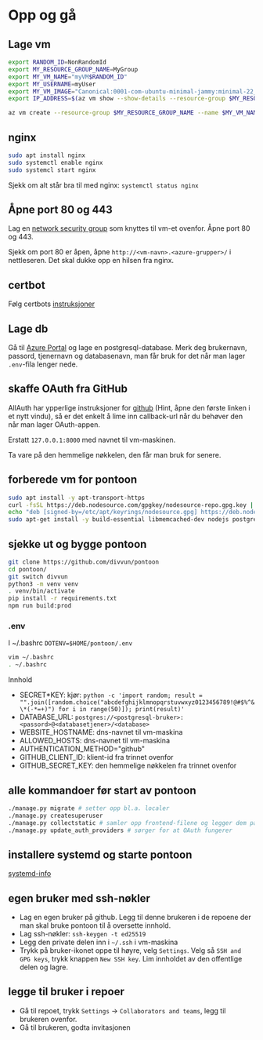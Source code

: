 # Opp og gå

## Lage vm

```sh
export RANDOM_ID=NonRandomId
export MY_RESOURCE_GROUP_NAME=MyGroup
export MY_VM_NAME="myVM$RANDOM_ID"
export MY_USERNAME=myUser
export MY_VM_IMAGE="Canonical:0001-com-ubuntu-minimal-jammy:minimal-22_04-lts-gen2:latest"
export IP_ADDRESS=$(az vm show --show-details --resource-group $MY_RESOURCE_GROUP_NAME --name $MY_VM_NAME --query publicIps --output tsv)%
```

```sh
az vm create --resource-group $MY_RESOURCE_GROUP_NAME --name $MY_VM_NAME --image $MY_VM_IMAGE --admin-username $MY_USERNAME --assign-identity --generate-ssh-keys --public-ip-sku Standard
```

## nginx

```sh
sudo apt install nginx
sudo systemctl enable nginx
sudo systemcl start nginx
```

Sjekk om alt står bra til med nginx: `systemctl status nginx`

## Åpne port 80 og 443

Lag en [network security group](https://portal.azure.com/#create/Microsoft.NetworkSecurityGroup-ARM) som knyttes til vm-et ovenfor. Åpne port 80 og 443.

Sjekk om port 80 er åpen, åpne `http://<vm-navn>.<azure-grupper>/` i nettleseren. Det skal dukke opp en hilsen fra nginx.

## certbot

Følg certbots [instruksjoner](https://certbot.eff.org/instructions?ws=nginx&os=ubuntufocal)

## Lage db

Gå til [Azure Portal](https://portal.azure.com/) og lage en postgresql-database. Merk deg brukernavn, passord, tjenernavn og databasenavn, man får bruk for det når man lager `.env`-fila lenger nede.

## skaffe OAuth fra GitHub

AllAuth har ypperlige instruksjoner for [github](https://docs.allauth.org/en/latest/socialaccount/providers/github.html) (Hint, åpne den første linken i et nytt vindu), så er det enkelt å lime inn callback-url når du behøver den når man lager OAuth-appen.

Erstatt `127.0.0.1:8000` med navnet til vm-maskinen.

Ta vare på den hemmelige nøkkelen, den får man bruk for senere.

## forberede vm for pontoon

```sh
sudo apt install -y apt-transport-https
curl -fsSL https://deb.nodesource.com/gpgkey/nodesource-repo.gpg.key | sudo gpg --dearmor -o /etc/apt/keyrings/nodesource.gpg
echo "deb [signed-by=/etc/apt/keyrings/nodesource.gpg] https://deb.nodesource.com/node_18.x nodistro main" | sudo tee /etc/apt/sources.list.d/nodesource.list
sudo apt-get install -y build-essential libmemcached-dev nodejs postgresql-client python3.10-venv python3-dev git libpq-dev
```

## sjekke ut og bygge pontoon

```sh
git clone https://github.com/divvun/pontoon
cd pontoon/
git switch divvun
python3 -m venv venv
. venv/bin/activate
pip install -r requirements.txt
npm run build:prod
```

### .env

I ~/.bashrc `DOTENV=$HOME/pontoon/.env`

```sh
vim ~/.bashrc
. ~/.bashrc
```

Innhold

- SECRET*KEY: kjør: `python -c 'import random; result = "".join([random.choice("abcdefghijklmnopqrstuvwxyz0123456789!@#$%^&\*(-*=+)") for i in range(50)]); print(result)'`
- DATABASE_URL: `postgres://<postgresql-bruker>:<passord>@<databasetjener>/<database>`
- WEBSITE_HOSTNAME: dns-navnet til vm-maskina
- ALLOWED_HOSTS: dns-navnet til vm-maskina
- AUTHENTICATION_METHOD="github"
- GITHUB_CLIENT_ID: klient-id fra trinnet ovenfor
- GITHUB_SECRET_KEY: den hemmelige nøkkelen fra trinnet ovenfor

## alle kommandoer før start av pontoon

```sh
./manage.py migrate # setter opp bl.a. localer
./manage.py createsuperuser
./manage.py collectstatic # samler opp frontend-filene og legger dem på rett plass
./manage.py update_auth_providers # sørger for at OAuth fungerer
```

## installere systemd og starte pontoon

[systemd-info](systemd/README.md)

## egen bruker med ssh-nøkler

- Lag en egen bruker på github. Legg til denne brukeren i de repoene der man skal bruke pontoon til å oversette innhold.
- Lag ssh-nøkler: `ssh-keygen -t ed25519`
- Legg den private delen inn i `~/.ssh` i vm-maskina
- Trykk på bruker-ikonet oppe til høyre, velg `Settings`.
  Velg så `SSH and GPG keys`, trykk knappen `New SSH key`.
  Lim innholdet av den offentlige delen og lagre.

## legge til bruker i repoer

- Gå til repoet, trykk `Settings` -> `Collaborators and teams`, legg til brukeren ovenfor.
- Gå til brukeren, godta invitasjonen
